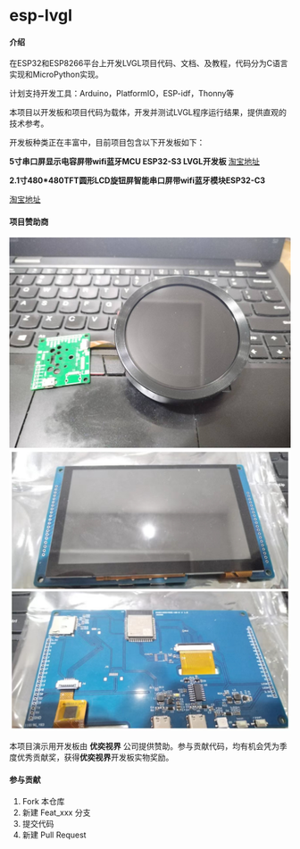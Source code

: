 # esp-lvgl

#### 介绍
在ESP32和ESP8266平台上开发LVGL项目代码、文档、及教程，代码分为C语言实现和MicroPython实现。

计划支持开发工具：Arduino，PlatformIO，ESP-idf，Thonny等

本项目以开发板和项目代码为载体，开发并测试LVGL程序运行结果，提供直观的技术参考。

开发板种类正在丰富中，目前项目包含以下开发板如下：

 **5寸串口屏显示电容屏带wifi蓝牙MCU ESP32-S3 LVGL开发板** [淘宝地址](https://item.taobao.com/item.htm?abbucket=13&id=798848483330&ns=1&priceTId=213e37f817176722778368647ef13c&spm=a21n57.1.item.1.3add523ckCH6Eg)

 **2.1寸480*480TFT圆形LCD旋钮屏智能串口屏带wifi蓝牙模块ESP32-C3** 

[淘宝地址](https://item.taobao.com/item.htm?id=720034878786&spm=a1z10.1-c-s.w4023-23954068088.10.27ac1ecd8jserj)
#### 项目赞助商
![2.1寸480*480TFT圆形LCD旋钮屏智能串口屏带wifi蓝牙模块ESP32-C3](image%E5%BE%AE%E4%BF%A1%E5%9B%BE%E7%89%87_20240606190550.jpg)
![5寸串口屏显示电容屏带wifi蓝牙MCU ESP32-S3 LVGL开发板](image%E5%BE%AE%E4%BF%A1%E5%9B%BE%E7%89%87_20240606190540.jpg)

本项目演示用开发板由 **优奕视界** 公司提供赞助。参与贡献代码，均有机会凭为季度优秀贡献奖，获得**优奕视界**开发板实物奖励。


#### 参与贡献

1.  Fork 本仓库
2.  新建 Feat_xxx 分支
3.  提交代码
4.  新建 Pull Request



